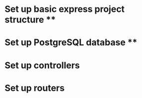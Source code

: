 # Set up basic express project structure \*\*

# Set up PostgreSQL database \*\*

# Set up controllers

# Set up routers
